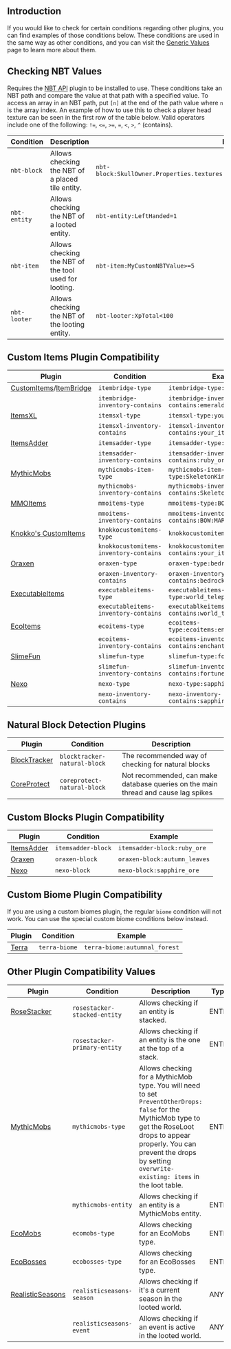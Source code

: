 ## Introduction
If you would like to check for certain conditions regarding other plugins, you can find examples of those conditions below.  These conditions are used in the same way as other conditions, and you can visit the [Generic Values](generic-values.md) page to learn more about them.

## Checking NBT Values
Requires the [NBT API](https://www.spigotmc.org/resources/7939/) plugin to be installed to use.  These conditions take an NBT path and compare the value at that path with a specified value.  To access an array in an NBT path, put `[n]` at the end of the path value where `n` is the array index.  An example of how to use this to check a player head texture can be seen in the first row of the table below.  Valid operators include one of the following: `!=`, `<=`, `>=`, `=`, `<`, `>`, `^` (contains).

| Condition | Description | Example |
| --- | --- | --- |
| `nbt-block` | Allows checking the NBT of a placed tile entity. | `nbt-block:SkullOwner.Properties.textures[0].Value^mY4ZTFmOTQzZWQ5ZDUxYmUwM2IwNyJ9fX0` | 
| `nbt-entity` | Allows checking the NBT of a looted entity. | `nbt-entity:LeftHanded=1` |
| `nbt-item` | Allows checking the NBT of the tool used for looting. | `nbt-item:MyCustomNBTValue>=5` |
| `nbt-looter` | Allows checking the NBT of the looting entity. | `nbt-looter:XpTotal<100` | 


## Custom Items Plugin Compatibility
| Plugin | Condition | Example |
| --- | --- | --- |
| [CustomItems](https://www.spigotmc.org/resources/77578/)/[ItemBridge](https://www.spigotmc.org/resources/77080/) | `itembridge-type` | `itembridge-type:cui:emeraldHoe` |
|  | `itembridge-inventory-contains` | `itembridge-inventory-contains:emeraldHoe,1` |
| [ItemsXL](https://www.spigotmc.org/resources/14472/) | `itemsxl-type` | `itemsxl-type:your_item` |
|  | `itemsxl-inventory-contains` | `itemsxl-inventory-contains:your_item,3` |
| [ItemsAdder](https://www.spigotmc.org/resources/73355/) | `itemsadder-type` | `itemsadder-type:ruby_ore` |
|  | `itemsadder-inventory-contains` | `itemsadder-inventory-contains:ruby_ore,3` |
| [MythicMobs](https://www.spigotmc.org/resources/5702/) | `mythicmobs-item-type` | `mythicmobs-item-type:SkeletonKingSword` |
|  | `mythicmobs-inventory-contains` | `mythicmobs-inventory-contains:SkeletonKingSword,1` |
| [MMOItems](https://www.spigotmc.org/resources/39267/) | `mmoitems-type` | `mmoitems-type:BOW:MARKING_BOW` |
|  | `mmoitems-inventory-contains` | `mmoitems-inventory-contains:BOW:MARKING_BOW,1` |
| [Knokko's CustomItems](https://www.spigotmc.org/resources/88182/) | `knokkocustomitems-type` | `knokkocustomitems-type:your_item` |
|  | `knokkocustomitems-inventory-contains` | `knokkocustomitems-inventory-contains:your_item,3` |
| [Oraxen](https://www.spigotmc.org/resources/72448/) | `oraxen-type` | `oraxen-type:bedrock_pickaxe` |
|  | `oraxen-inventory-contains` | `oraxen-inventory-contains:bedrock_pickaxe,1` |
| [ExecutableItems](https://www.spigotmc.org/resources/63848/) | `executableitems-type` | `executableitems-type:world_teleporter` |
|  | `executableitems-inventory-contains` | `executablkeitems-inventory-contains:world_teleporter,1` |
| [EcoItems](https://www.spigotmc.org/resources/94601/) | `ecoitems-type` | `ecoitems-type:ecoitems:enchanted_ender_eye` |
|  | `ecoitems-inventory-contains` | `ecoitems-inventory-contains:enchanted_ender_eye,3` |
| [SlimeFun](https://github.com/Slimefun/Slimefun4) | `slimefun-type` | `slimefun-type:fortune_cookie` |
|  | `slimefun-inventory-contains` | `slimefun-inventory-contains:fortune_cookie,3` |
| [Nexo](https://polymart.org/resource/nexo.6901) | `nexo-type` | `nexo-type:sapphire_pickaxe` |
|  | `nexo-inventory-contains` | `nexo-inventory-contains:sapphire_pickaxe,1` |

## Natural Block Detection Plugins
| Plugin | Condition | Description |
| --- | --- | --- |
| [BlockTracker](https://modrinth.com/plugin/blocktracker) | `blocktracker-natural-block` | The recommended way of checking for natural blocks |
| [CoreProtect](https://www.spigotmc.org/resources/8631/) | `coreprotect-natural-block` | Not recommended, can make database queries on the main thread and cause lag spikes |

## Custom Blocks Plugin Compatibility
| Plugin | Condition | Example |
| --- | --- | --- |
| [ItemsAdder](https://www.spigotmc.org/resources/73355/) | `itemsadder-block` | `itemsadder-block:ruby_ore` |
| [Oraxen](https://www.spigotmc.org/resources/72448/) | `oraxen-block` | `oraxen-block:autumn_leaves` |
| [Nexo](https://polymart.org/resource/6901) | `nexo-block` | `nexo-block:sapphire_ore` |

## Custom Biome Plugin Compatibility
If you are using a custom biomes plugin, the regular `biome` condition will not work.  You can use the special custom biome conditions below instead.

| Plugin | Condition | Example |
| --- | --- | --- |
| [Terra](https://www.spigotmc.org/resources/85151/) | `terra-biome` | `terra-biome:autumnal_forest` |

## Other Plugin Compatibility Values
| Plugin | Condition | Description | Types | Values | Example |
| --- | --- | --- | --- | --- | --- |
| [RoseStacker](https://www.spigotmc.org/resources/82729/) | `rosestacker-stacked-entity` | Allows checking if an entity is stacked. | ENTITY | None | `rosestacker-stacked-entity` |
|  | `rosestacker-primary-entity` | Allows checking if an entity is the one at the top of a stack. | ENTITY | None | `rosestacker-primary-entity` |
| [MythicMobs](https://www.spigotmc.org/resources/5702/) | `mythicmobs-type` | Allows checking for a MythicMob type.  You will need to set `PreventOtherDrops: false` for the MythicMob type to get the RoseLoot drops to appear properly.  You can prevent the drops by setting `overwrite-existing: items` in the loot table. | ENTITY | A MythicMob type | `mythicmobs-type:SkeletonKing` |
|  | `mythicmobs-entity` | Allows checking if an entity is a MythicMobs entity. | ENTITY | None | `mythicmobs-entity` |
| [EcoMobs](https://www.spigotmc.org/resources/86576/) | `ecomobs-type` | Allows checking for an EcoMobs type. | ENTITY | An EcoMobs type | `ecomobs-type:steel_golem` |
| [EcoBosses](https://www.spigotmc.org/resources/86576/) | `ecobosses-type` | Allows checking for an EcoBosses type. | ENTITY | An EcoBosses type | `ecobosses-type:steel_golem` |
| [RealisticSeasons](https://www.spigotmc.org/resources/93275/) | `realisticseasons-season` | Allows checking if it's a current season in the looted world. | ANY | A season type | `realisticseasons-season:winter` |
|  | `realisticseasons-event` | Allows checking if an event is active in the looted world. | ANY | An event type | `realisticseasons-event:easter` |

